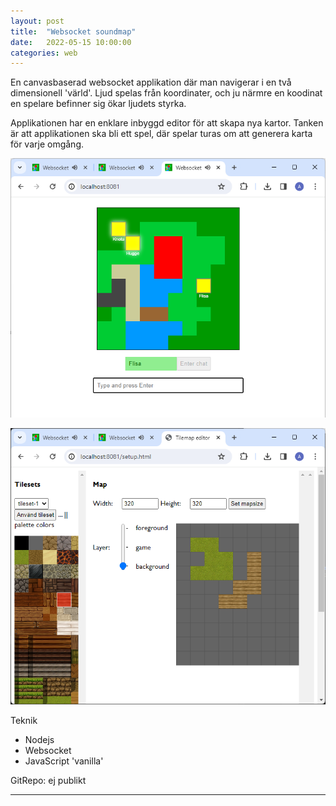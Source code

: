```yaml
---
layout: post
title:  "Websocket soundmap"
date:   2022-05-15 10:00:00
categories: web
---
```


En canvasbaserad websocket applikation där man navigerar i en två dimensionell 'värld'. Ljud spelas från koordinater, och ju närmre en koodinat en spelare befinner sig ökar ljudets styrka.

Applikationen har en enklare inbyggd editor för att skapa nya kartor. Tanken är att applikationen ska bli ett spel, där spelar turas om att generera karta för varje omgång.

![image](/../images/posts/websocket-soundmapcanvas-1.png)

![image](/../images/posts/websocket-soundmapcanvas-2.png)

Teknik
- Nodejs
- Websocket
- JavaScript 'vanilla'

GitRepo: ej publikt

---